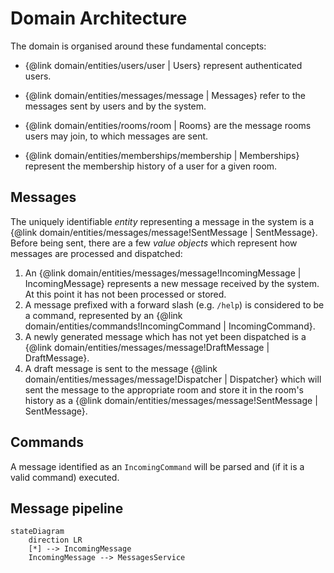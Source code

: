 # Domain Architecture

The domain is organised around these fundamental concepts:

- {@link domain/entities/users/user | Users} represent authenticated users.

- {@link domain/entities/messages/message | Messages} refer to the messages sent by users and by the system.

- {@link domain/entities/rooms/room | Rooms} are the message rooms users may join, to which messages are sent.

- {@link domain/entities/memberships/membership | Memberships} represent the membership history of a user for a given room.

## Messages

The uniquely identifiable _entity_ representing a message in the system is a {@link domain/entities/messages/message!SentMessage | SentMessage}. Before being sent, there are a few _value objects_ which represent how messages are processed and dispatched:

1. An {@link domain/entities/messages/message!IncomingMessage | IncomingMessage} represents a new message received by the system. At this point it has not been processed or stored.
2. A message prefixed with a forward slash (e.g. `/help`) is considered to be a command, represented by an {@link domain/entities/commands!IncomingCommand | IncomingCommand}.
3. A newly generated message which has not yet been dispatched is a {@link domain/entities/messages/message!DraftMessage | DraftMessage}.
4. A draft message is sent to the message {@link domain/entities/messages/message!Dispatcher | Dispatcher} which will sent the message to the appropriate room and store it in the room's history as a {@link domain/entities/messages/message!SentMessage | SentMessage}.

## Commands

A message identified as an `IncomingCommand` will be parsed and (if it is a valid command) executed.

## Message pipeline

```mermaid
stateDiagram
    direction LR
    [*] --> IncomingMessage
    IncomingMessage --> MessagesService
```
